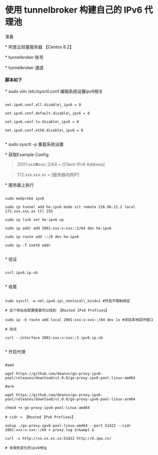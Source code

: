 # 使用 tunnelbroker 构建自己的 IPv6 代理池  
  
准备  
  
\* 阿里云轻量服务器 【Centos 8.2】  
  
\* tunnelbroker 账号  
  
\* tunnelbroker 通道  
  
#### 脚本如下  
  
\* sudo vim /etc/sysctl.conf 编辑系统设置ipv6相关  
  
```*bash*  
  
net.ipv6.conf.all.disable\_ipv6 = 0  
  
net.ipv6.conf.default.disable\_ipv6 = 0  
  
net.ipv6.conf.lo.disable\_ipv6 = 0  
  
net.ipv6.conf.eth0.disable\_ipv6 = 0  
  
```  
  
\* sudo sysctl -p 重载系统设置  
  
\* 获取Example Config  
  
> 2001:xxx:x:xxx::2/64 = [Client IPv6 Address]  
  
> 172.xxx.xxx.xx = [服务器内网IP]  
  
\* 服务器上执行  
  
```*bash*  
  
sudo modprobe ipv6  
  
sudo ip tunnel add he-ipv6 mode sit remote 216.66.22.2 local 172.xxx.xxx.xx ttl 255  
  
sudo ip link set he-ipv6 up  
  
sudo ip addr add 2001:xxx:x:xxx::2/64 dev he-ipv6  
  
sudo ip route add ::/0 dev he-ipv6  
  
sudo ip -f inet6 addr  
  
```  
  
\* 验证  
  
```*bash*  
  
curl ipv6.ip.sb  
  
```  
  
\* 收尾  
  
```*bash*  
  
sudo sysctl -w net.ipv6.ip\_nonlocal\_bind=1 #开启不限制绑定  
  
# 这个地址在配置里面可以找到 【Routed IPv6 Prefixes】  
  
sudo ip -6 route add local 2001:xxx:x:xxx::/64 dev lo #添加本地回环接口  
  
# 测试  
  
curl --interface 2001:xxx:x:xxx::3 ipv6.ip.sb  
  
```  
  
\* 开启代理  
  
```*bash*  
  
#amd  
  
wget https://github.com/deanxv/go-proxy-ipv6-pool/releases/download/v1.0.0/go-proxy-ipv6-pool-linux-amd64  
  
#arm  
  
wget https://github.com/deanxv/go-proxy-ipv6-pool/releases/download/v1.0.0/go-proxy-ipv6-pool-linux-arm64  
  
chmod +x go-proxy-ipv6-pool-linux-amd64  
  
# cidr = 【Routed IPv6 Prefixes】  
  
nohup ./go-proxy-ipv6-pool-linux-amd64 --port 51422 --cidr 2001:xxx:x:xxx::/64 > proxy.log 2>&amp1 &  
  
curl -x http://xx.xx.xx.xx:51422 http://6.ipw.cn/  
  
# 会收到变化的ipv6地址  
  
```